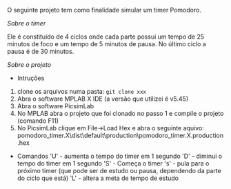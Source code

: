 O seguinte projeto tem como finalidade simular um timer Pomodoro.

*Sobre o timer*

Ele é constituído de 4 ciclos onde cada parte possui um tempo de 25 minutos de foco e um tempo de 5 minutos de pausa. No último ciclo a pausa é de 30 minutos.

*Sobre o projeto*
- Intruções

1. clone os arquivos numa pasta:
 `git clone xxx`
2. Abra o software MPLAB X IDE (a versão que utilizei é v5.45)
3. Abra o software PicsimLab
4. No MPLAB abra o projeto que foi clonado no passo 1 e compile o projeto (comando F11)
5. No PicsimLab clique em File->Load Hex e abra o seguinte aquivo:
pomodoro_timer.X\dist\default\production\pomodoro_timer.X.production.hex

- Comandos
'U' - aumenta o tempo do timer em 1 segundo
'D' - diminui o tempo do timer em 1 segundo
'S' - Começa o timer
's' - pula para o próximo timer (que pode ser de estudo ou pausa, dependendo da parte do ciclo que está)
'L' - altera a meta de tempo de estudo